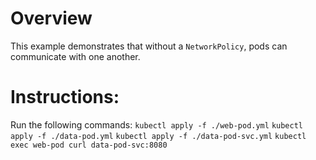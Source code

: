 # Overview
This example demonstrates that without a `NetworkPolicy`, pods can communicate with one another.

# Instructions:
Run the following commands:
`kubectl apply -f ./web-pod.yml`
`kubectl apply -f ./data-pod.yml`
`kubectl apply -f ./data-pod-svc.yml`
`kubectl exec web-pod curl data-pod-svc:8080`
